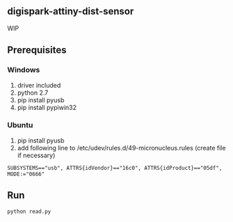 ## digispark-attiny-dist-sensor

WIP

## Prerequisites

### Windows
1. driver included
1. python 2.7
1. pip install pyusb
1. pip install pypiwin32

### Ubuntu
1. pip install pyusb
1. add following line to /etc/udev/rules.d/49-micronucleus.rules (create file if necessary)
```
SUBSYSTEMS=="usb", ATTRS{idVendor}=="16c0", ATTRS{idProduct}=="05df", MODE:="0666"
```

## Run
```
python read.py
```